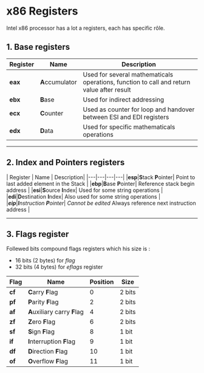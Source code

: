 # x86 Registers

Intel x86 processor has a lot a registers, each has specific rôle.

## 1. Base registers

| Register | Name | Description |
|---|---|---|
|**eax**|**A**ccumulator | Used for several mathematicals operations, function to call and return value after result |
|**ebx**|**B**ase | Used for indirect addressing |
|**ecx**|**C**ounter | Used as counter for loop and handover between ESI and EDI registers |
|**edx**|**D**ata | Used for specific mathematicals operations |

***
## 2. Index and Pointers registers

| Register | Name | Description|
|---|---|---|---|
|**esp**|**S**tack **P**ointer| Point to last added element in the Stack |
|**ebp**|**B**ase **P**ointer| Reference stack begin address |
|**esi**|**S**ource **I**ndex| Used for some string operations |
|**edi**|**D**estination **I**ndex| Also used for some string operations |
|_**eip**_|_**I**nstruction **P**ointer_| _Cannot be edited_ Always reference next instruction address |
***

## 3. Flags register

Follewed bits compound flags registers which his size is :
* 16 bits (2 bytes) for *flag*
* 32 bits (4 bytes) for *eflags* register

| Flag | Name | Position | Size |
|---|---|---|---|
|**cf**|**C**arry **F**lag|0|2 bits|
|**pf**|**P**arity **F**lag|2|2 bits|
|**af**|**A**uxiliary carry **F**lag|4|2 bits|
|**zf**|**Z**ero **F**lag|6|2 bits|
|**sf**|**S**ign **F**lag|8|1 bit|
|**if**|**I**nterruption **F**lag|9|1 bit|
|**df**|**D**irection **F**lag|10|1 bit|
|**of**|**O**verflow **F**lag|11|1 bit|
